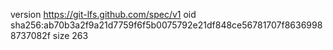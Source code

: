 version https://git-lfs.github.com/spec/v1
oid sha256:ab70b3a2f9a21d7759f6f5b0075792e21df848ce56781707f86369988737082f
size 263
